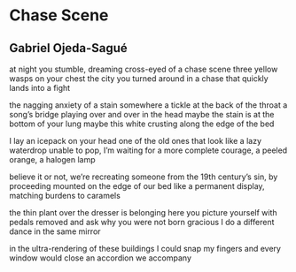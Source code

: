 # Chase Scene
## Gabriel Ojeda-Sagué
at night you stumble, dreaming
cross-eyed of a chase scene
three yellow wasps on your chest
the city you turned around in
a chase that quickly lands into a fight

the nagging anxiety of a stain somewhere
a tickle at the back of the throat
a song’s bridge playing over and over in the head
maybe the stain is at the bottom of your lung
maybe this white crusting along the edge of the bed

I lay an icepack on your head
one of the old ones that look like a lazy waterdrop
unable to pop, I’m waiting for a more complete
courage, a peeled orange, a halogen lamp

believe it or not, we’re recreating someone
from the 19th century’s sin, by proceeding
mounted on the edge of our bed like
a permanent display, matching burdens
to caramels

the thin plant over the dresser is belonging here
you picture yourself with pedals removed
and ask why you were not born gracious
I do a different dance in the same mirror

in the ultra-rendering of these buildings
I could snap my fingers
and every window would close
an accordion we accompany